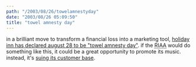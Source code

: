 ```yaml
---
path: "/2003/08/26/towelamnestyday" 
date: "2003/08/26 05:09:50" 
title: "towel amnesty day" 
---
```

in a brilliant move to transform a financial loss into a marketing tool, <a href="http://www.priorityclubpromotion.com/hi/towels/">holiday inn has declared august 28 to be "towel amnesty day"</a>. if the <abbr title="Recording Industry Association of America">RIAA</abbr> would do something like this, it could be a great opportunity to promote its music. instead, it's <a href="http://www.washingtonpost.com/ac2/wp-dyn?pagename=article&amp;node=&amp;contentId=A23933-2003Apr3&amp;notFound=true">suing its customer base</a>.